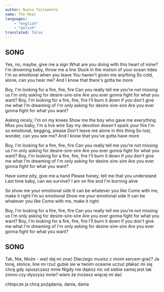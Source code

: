 ```yaml
---
author: Nuevo Testamento
name: The Heat
languages: 
    - "english"
    - "polish"
translated: false
---
```

## SONG
Yes, no, maybe, give me a sign
What are you doing with this heart of mine?
I'm drowning baby, throw me a line
Stuck in the motion of your ocean tides
I'm so emotional when you leave
You haven't given me anything
So cold, alone, can you hear me?
And I know that there's gotta be more

Boy, I'm looking for a fire, fire, fire
Can you really tell me you're not missing us
I'm only asking for desire-sire-sire
Are you ever gonna fight for what you want?
Boy, I'm looking for a fire, fire, fire
I'll burn it down if you don't give me what I'm dreaming of
I'm only asking for desire-sire-sire
Are you ever gonna fight for what you want?

Asking nicely, I'm on my knees
Show me the boy who gave me everything
Miss you baby, I'm a live wire
Say my devotion doesn't spark your fire
I'm so emotional, begging, please
Don't leave me alone in this thing
So lost, wonder, can you see me?
And I know that you've gotta have more

Boy, I'm looking for a fire, fire, fire
Can you really tell me you're not missing us
I'm only asking for desire-sire-sire
Are you ever gonna fight for what you want?
Boy, I'm looking for a fire, fire, fire
I'll burn it down if you don't give me what I'm dreaming of
I'm only asking for desire-sire-sire
Are you ever gonna fight for what you want?

Have some pity, give me a hand
Please honey, tell me that you understand
Last time baby, can we survive?
I am on fire and I'm burning alive

So show me your emotional side
It can be whatever you like
Come with me, make it right
I'm so emotional
Show me your emotional side
It can be whatever you like
Come with me, make it right

Boy, I'm looking for a fire, fire, fire
Can you really tell me you're not missing us
I'm only asking for desire-sire-sire
Are you ever gonna fight for what you want?
Boy, I'm looking for a fire, fire, fire
I'll burn it down if you don't give me what I'm dreaming of
I'm only asking for desire-sire-sire
Are you ever gonna fight for what you want?
## SONG
Tak, Nie, Może - weź daj mi znać
Dlaczego musisz z moim sercem grać?
Ja tonę, słońce, line mi rzuć
gubie sie w twoim oceanie uczuć
płakać mi się chcę gdy opuszczasz mnie
Nigdy nie dajesz nic od siebie
samej jest tak zimno czy słyszysz mnie?
wiem że możesz więcej mi dać

chłopcze ja chcę pożądania, dania, dania

